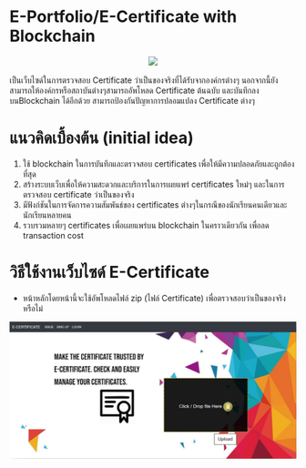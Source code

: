 # E-Portfolio/E-Certificate with Blockchain
<p align="center"><img src="https://us.123rf.com/450wm/blossomstar/blossomstar1708/blossomstar170800075/84201327-policy-insurance-signing-contract-confidential-document-certificate-diploma-flat-vector-illustration.jpg?ver=6"></p>
<p>เป็นเว็บไซด์ในการตรวจสอบ Certificate ว่าเป็นของจริงที่ได้รับจากองค์กรต่างๆ นอกจากนี้ยังสามารถให้องค์กรหรือสถาบันต่างๆสามารถอัพโหลด Certificate ต้นฉบับ และบันทึกลงบนBlockchain ได้อีกด้วย สามารถป้องกันปัญหาการปลอมแปลง Certificate ต่างๆ</p>

# แนวคิดเบื้องต้น (initial idea)
<ol>
	<li>ใช้ blockchain ในการบันทึกและตรวจสอบ certificates เพื่อให้มีความปลอดภัยและถูกต้องที่สุด</li>
	<li>สร้างระบบเว็บเพื่อให้ความสะดวกและบริการในการเผยแพร่ certificates ใหม่ๆ และในการตรวจสอบ certificate ว่าเป็นของจริง</li>
	<li>มีฟังก์ชันในการจัดการความสัมพันธ์ของ certificates ต่างๆในกรณีของนักเรียนคนเดียวและนักเรียนหลายคน</li>
	<li>รวบรวมหลายๆ certificates เพื่อเผยแพร่บน blockchain ในคราวเดียวกัน เพื่อลด transaction cost</li>
</ol>

# วิธีใช้งานเว็บไซด์ E-Certificate
<ul>
	<li>หน้าหลักโดยหน้านี้จะใช้อัพโหลดไฟล์ zip (ไฟล์ Certificate) เพื่อตรวจสอบว่าเป็นของจริงหรือไม่</li>
</ul>
<img src="Photos/01.jpg">